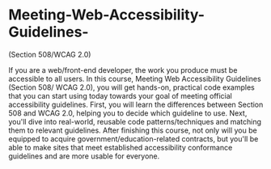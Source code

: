 # Meeting-Web-Accessibility-Guidelines-
(Section 508/WCAG 2.0)


If you are a web/front-end developer, the work you produce must be accessible to all users. In this course, Meeting Web Accessibility Guidelines (Section 508/ WCAG 2.0), you will get hands-on, practical code examples that you can start using today towards your goal of meeting official accessibility guidelines. First, you will learn the differences between Section 508 and WCAG 2.0, helping you to decide which guideline to use. Next, you'll dive into real-world, reusable code patterns/techniques and matching them to relevant guidelines. After finishing this course, not only will you be equipped to acquire government/education-related contracts, but you'll be able to make sites that meet established accessibility conformance guidelines and are more usable for everyone.
